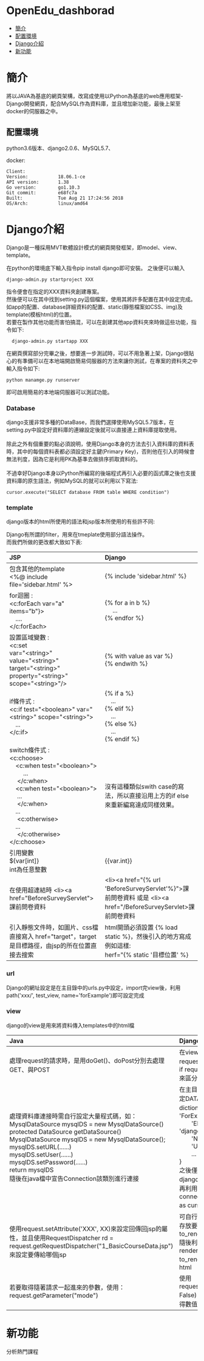 # OpenEdu_dashborad
*  [簡介](#簡介)
*  [配置環境](#配置環境)
*  [Django介紹](#Django介紹)
*  [新功能](#新功能)

  



# 簡介
  將以JAVA為基底的網頁架構，改寫成使用以Python為基底的web應用框架-Django開發網頁，配合MySQL作為資料庫，並且增加新功能，最後上架至docker的伺服器之中。
  

## 配置環境
  
  python3.6版本、django2.0.6、MySQL5.7、
  
  docker:
  
    Client:
    Version:           18.06.1-ce  
    API version:       1.38  
    Go version:        go1.10.3  
    Git commit:        e68fc7a  
    Built:             Tue Aug 21 17:24:56 2018  
    OS/Arch:           linux/amd64

# Django介紹
  Django是一種採用MVT軟體設計模式的網頁開發框架，即model、view、template。
  
  在python的環境底下輸入指令pip install django即可安裝。
  之後便可以輸入</br>
      
    django-admin.py startproject XXX

  指令便會在指定的XXX資料夾創建專案。</br>
  然後便可以在其中找到setting.py這個檔案，使用其將許多配置在其中設定完成。</br>
  如app的配置、database詳細資料的配置、static(靜態檔案如CSS、img)及template(模板html)的位置。</br>
  若要在製作其他功能而害怕搞混，可以在創建其他app資料夾來時做這些功能，指令如下:</br>
  
      django-admin.py startapp XXX
  在網頁撰寫部分完畢之後，想要進一步測試時，可以不用急著上架，Django很貼心的有準備可以在本地端開啟簡易伺服器的方法來讓你測試，在專案的資料夾之中輸入指令如下: </br>

    python manamge.py runserver
  即可啟用簡易的本地端伺服器可以測試功能。    
  
  ### Database
  django支援非常多種的DataBase，而我們選擇使用MySQL5.7版本，在setting.py中設定好資料庫的連線設定後就可以直接連上資料庫提取使用。  <br /><br />
  除此之外有個重要的點必須說明，使用Django本身的方法去引入資料庫的資料表時，其中的每個資料表都必須設定好主鍵(Primary Key)，否則他在引入的時候會無法判度，因為它是利用PK為基準去做排序抓取資料的。  <br /><br />
  不過幸好Django本身以Python所編寫的後端程式再引入必要的函式庫之後也支援資料庫的原生語法，例如MySQL的就可以利用以下寫法:<br />
 
    cursor.execute("SELECT database FROM table WHERE condition")
    
    
### template
  django版本的html所使用的語法和jsp版本所使用的有些許不同:
  
  Django有所謂的filter，用來在tmeplate使用部分語法操作。 </br>
  而我們所做的更改都大致如下表:
  
  
| JSP | Django  |
| :------------ |:---------------|
| 包含其他的template <br /> <%@ include file='sidebar.html' %>| {% include 'sidebar.html' %} |
| for迴圈 : </br> <c:forEach var="a" items=”b"}> <br />&emsp;.... <br /> </c:forEach>| {% for a in b %} <br /> &emsp; ... <br /> {% endfor %} |
| 設置區域變數 : </br> <c:set <br /> var="&lt;string>" <br /> value="&lt;string>" <br /> target="&lt;string>" <br /> property="&lt;string>" <br /> scope="&lt;string>"/>  | {% with value as var %}<br />{% endwith %}|
|if條件式 : </br> <c:if test="&lt;boolean>" var="&lt;string>" scope="&lt;string>"><br />&emsp;...<br /></c:if> | {% if a %}<br />&emsp;...<br />{% elif %}<br />&emsp;...<br />{% else %}<br />&emsp;...<br />{% endif %} |
| switch條件式 : </br> <c:choose> <br /> &emsp;<c:when test="&lt;boolean>"> <br />&emsp;&emsp; ... <br />&emsp; </c:when> <br />&emsp;<c:when test="&lt;boolean>"><br />&emsp; ... <br />&emsp; </c:when><br /> &emsp;... <br />&emsp; <c:otherwise><br /> &emsp;...<br />&emsp; </c:otherwise> <br /> </c:choose> | 沒有這種類似swith case的寫法，所以直接沿用上方的if else來重新編寫達成同樣效果。 |
|引用變數 <br /> ${var[int]} </br> int為任意整數 | {{var.int}} |
|在使用超連結時   &lt;li>&lt;a href="BeforeSurveyServlet">課前問卷資料</a></li> | &lt;li>&lt;a href="{% url 'BeforeSurveyServlet'%}">課前問卷資料</a></li> 或是 &lt;li>&lt;a href="/BeforeSurveyServlet>課前問卷資料</a></li>  |
| 引入靜態文件時，如圖片、css檔直接寫入 href="target"，target是目標路徑，由jsp的所在位置直接去搜索 | html開頭必須設置 {% load static %}，然後引入的地方寫成例如這樣: </br> herf="{% static '目標位置' %} |

### url
 Django的網址設定是在主目錄中的urls.py中設定，import完view後，利用path('xxx/', test_view, name='forExample')即可設定完成

### view
  django的view是用來將資料傳入templates中的html檔
  
| Java | Django  |
| :------------ |:---------------|
| 處理request的請求時，是用doGet()、doPost分別去處理GET、與POST| 在view中使用if request.method=='GET': 及 if request.method=='POST':來區分|
| 處理資料庫連接時需自行設定大量程式碼，如：<br/>MysqlDataSource mysqlDS = new MysqlDataSource() <br/>protected DataSource getDataSource() <br/>MysqlDataSource mysqlDS = new MysqlDataSource();<br/> mysqlDS.setURL(......) <br/> mysqlDS.setUser(......) <br/> mysqlDS.setPassword(......) <br/> return mysqlDS<br> 隨後在java檔中宣告Connection該類別進行連接 | 在主目錄中的setting.py中設定DATABASES這一dictionary，如下：<br/> 'ForExample': {<br/>&emsp;&emsp;'ENGINE': 'django.db.backends.mysql',<br>&emsp;&emsp;'NAME': 'edxresult',<br>&emsp;&emsp;'USER': 'xxx',<br>&emsp;&emsp;...<br>}<br>之後僅需要在view中import django.db.connections後，再利用with connections['test'].cursor() as cursor:後即可進行連接 | 
| 使用request.setAttribute('XXX', XX)來設定回傳回jsp的屬性，並且使用RequestDispatcher rd = request.getRequestDispatcher("1_BasicCourseData.jsp")來設定要傳給哪個jsp | 可自行宣告一個dictionary來存放要回傳的屬性，如：<br> to_render['test']=123 <br> 隨後利用 return render(request, 'test.html', to_render)來決定傳給哪個html |
| 若要取得隨著請求一起進來的參數，使用：<br>request.getParameter("mode") | 使用request.GET.get('mode', False) 其中False是當無法取得數值時的默認值 

# 新功能

 分析熱門課程

